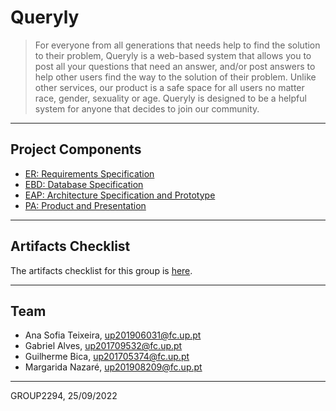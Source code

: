 # Queryly
> For everyone from all generations that needs help to find the solution to their problem, Queryly is a web-based system that allows you to post all your questions that need an answer, and/or post answers to help other users find the way to the solution of their problem. Unlike other services, our product is a safe space for all users no matter race, gender, sexuality or age. Queryly is designed to be a helpful system for anyone that decides to join our community.

---

## Project Components
- [ER: Requirements Specification](er)
- [EBD: Database Specification](ebd)
- [EAP: Architecture Specification and Prototype](eap)
- [PA: Product and Presentation](pa)

---

## Artifacts Checklist

The artifacts checklist for this group is [here](https://docs.google.com/spreadsheets/d/1qFo_iSW9p3CT9k1Y1hbSxakS2dzgeF8xsMQhq_TY6ps/edit#gid=537406521).

---

## Team
- Ana Sofia Teixeira, [up201906031@fc.up.pt](mailto:up201906031@fc.up.pt)
- Gabriel Alves, [up201709532@fc.up.pt](mailto:up201709532@fc.up.pt)
- Guilherme Bica, [up201705374@fc.up.pt](mailto:up201705374@fc.up.pt)
- Margarida Nazaré, [up201908209@fc.up.pt](mailto:up201908209@fc.up.pt)

---
GROUP2294, 25/09/2022